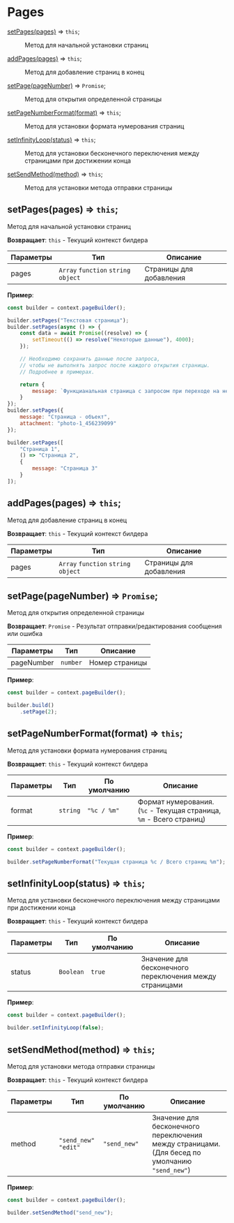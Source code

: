 # Pages
<dl>
<dt><a href="#setPages">setPages(pages)</a> ⇒ <code>this</code>;</dt>
<dd><p>Метод для начальной установки страниц</p></dd>

<dt><a href="#addPages">addPages(pages)</a> ⇒ <code>this</code>;</dt>
<dd><p>Метод для добавление страниц в конец</p></dd>

<dt><a href="#setPage">setPage(pageNumber)</a> ⇒ <code>Promise</code>;</dt>
<dd><p>Метод для открытия определенной страницы</p></dd>

<dt><a href="#setPageNumberFormat">setPageNumberFormat(format)</a> ⇒ <code>this</code>;</dt>
<dd><p>Метод для установки формата нумерования страниц</p></dd>

<dt><a href="#setInfinityLoop">setInfinityLoop(status)</a> ⇒ <code>this</code>;</dt>
<dd><p>Метод для установки бесконечного переключения между страницами при достижении конца</p></dd>

<dt><a href="#setSendMethod">setSendMethod(method)</a> ⇒ <code>this</code>;</dt>
<dd><p>Метод для установки метода отправки страницы</p></dd>
</dl>

<a name="setPages"></a>

## setPages(pages) ⇒ <code>this</code>;
Метод для начальной установки страниц

**Возвращает**: `this` - Текущий контекст билдера

| Параметры        | Тип                                  | Описание                |
| ---------------- | ------------------------------------ | ----------------------- |
| pages            | `Array` `function` `string` `object` | Страницы для добавления |

**Пример**:

```js
const builder = context.pageBuilder();

builder.setPages("Текстовая страница");
builder.setPages(async () => {
    const data = await Promise((resolve) => {
        setTimeout(() => resolve("Некоторые данные"), 4000);
    });

    // Необходимо сохранить данные после запроса,
    // чтобы не выполнять запрос после каждого открытия страницы.
    // Подробнее в примерах.

    return {
        message: `Функцианальная страница с запросом при переходе на нее. ${data}`
    }
});
builder.setPages({
    message: "Страница - объект",
    attachment: "photo-1_456239099"
});

builder.setPages([
    "Страница 1",
    () => "Страница 2",
    {
        message: "Страница 3"
    }
]);
```

<a name="addPages"></a>

## addPages(pages) ⇒ <code>this</code>;
Метод для добавление страниц в конец

**Возвращает**: `this` - Текущий контекст билдера

| Параметры        | Тип                                  | Описание                |
| ---------------- | ------------------------------------ | ----------------------- |
| pages            | `Array` `function` `string` `object` | Страницы для добавления |

<a name="setPage"></a>

## setPage(pageNumber) ⇒ <code>Promise</code>;
Метод для открытия определенной страницы

**Возвращает**: `Promise` - Результат отправки/редактирования сообщения или ошибка

| Параметры   | Тип      | Описание       |
| ----------- | -------- | -------------- |
| pageNumber  | `number` | Номер страницы |

**Пример**:

```js
const builder = context.pageBuilder();

builder.build()
    .setPage(2);
```

<a name="setPageNumberFormat"></a>

## setPageNumberFormat(format) ⇒ <code>this</code>;
Метод для установки формата нумерования страниц

**Возвращает**: `this` - Текущий контекст билдера

| Параметры | Тип      | По умолчанию  | Описание                                                            |
| --------- | -------- | ------------- | ------------------------------------------------------------------- |
| format    | `string` | `"%c / %m"`   | Формат нумерования. (`%c` - Текущая страница, `%m` - Всего страниц) |

**Пример**:

```js
const builder = context.pageBuilder();

builder.setPageNumberFormat("Текущая страница %с / Всего страниц %m");
```

<a name="setInfinityLoop"></a>

## setInfinityLoop(status) ⇒ <code>this</code>;
Метод для установки бесконечного переключения между страницами при достижении конца

**Возвращает**: `this` - Текущий контекст билдера

| Параметры | Тип       | По умолчанию  | Описание                                                |
| --------- | --------- | ------------- | ------------------------------------------------------- |
| status    | `Boolean` | `true`        | Значение для бесконечного переключения между страницами |

**Пример**:

```js
const builder = context.pageBuilder();

builder.setInfinityLoop(false);
```

<a name="setSendMethod"></a>

## setSendMethod(method) ⇒ <code>this</code>;
Метод для установки метода отправки страницы

**Возвращает**: `this` - Текущий контекст билдера

| Параметры | Тип                   | По умолчанию  | Описание                                                                                       |
| --------- | --------------------- | ------------- | ---------------------------------------------------------------------------------------------- |
| method    | `"send_new"` `"edit"` | `"send_new"`  | Значение для бесконечного переключения между страницами. (Для бесед по умолчанию `"send_new"`) |

**Пример**:

```js
const builder = context.pageBuilder();

builder.setSendMethod("send_new");
```
